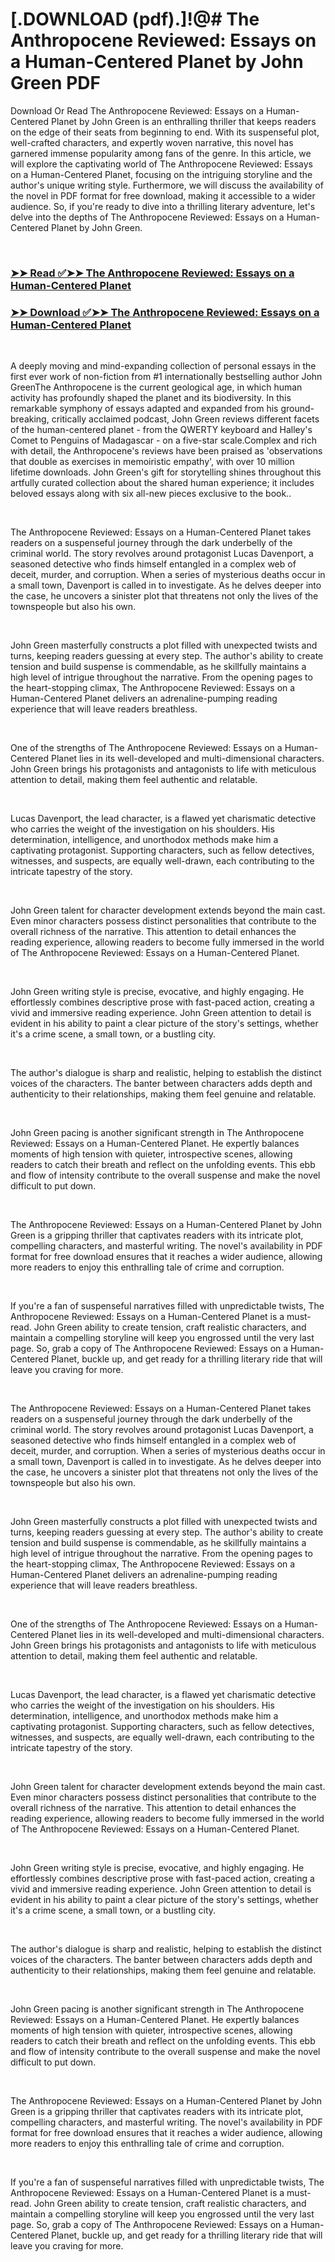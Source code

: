 # [.DOWNLOAD (pdf).]!@# The Anthropocene Reviewed: Essays on a Human-Centered Planet by John Green PDF

<p>Download Or Read The Anthropocene Reviewed: Essays on a Human-Centered Planet by John Green is an enthralling thriller that keeps readers on the edge of their seats from beginning to end. With its suspenseful plot, well-crafted characters, and expertly woven narrative, this novel has garnered immense popularity among fans of the genre. In this article, we will explore the captivating world of The Anthropocene Reviewed: Essays on a Human-Centered Planet, focusing on the intriguing storyline and the author's unique writing style. Furthermore, we will discuss the availability of the novel in PDF format for free download, making it accessible to a wider audience. So, if you're ready to dive into a thrilling literary adventure, let's delve into the depths of The Anthropocene Reviewed: Essays on a Human-Centered Planet by John Green.</p>
<p>&nbsp;</p>

### [➤➤ Read ✅➤➤ The Anthropocene Reviewed: Essays on a Human-Centered Planet](https://realpdfbooksdrive.blogspot.com/id/55145261)

### [➤➤ Download ✅➤➤ The Anthropocene Reviewed: Essays on a Human-Centered Planet](https://realpdfbooksdrive.blogspot.com/id/55145261)

<p>&nbsp;</p>
<p>A deeply moving and mind-expanding collection of personal essays in the first ever work of non-fiction from #1 internationally bestselling author John GreenThe Anthropocene is the current geological age, in which human activity has profoundly shaped the planet and its biodiversity. In this remarkable symphony of essays adapted and expanded from his ground-breaking, critically acclaimed podcast, John Green reviews different facets of the human-centered planet - from the QWERTY keyboard and Halley's Comet to Penguins of Madagascar - on a five-star scale.Complex and rich with detail, the Anthropocene's reviews have been praised as 'observations that double as exercises in memoiristic empathy', with over 10 million lifetime downloads. John Green's gift for storytelling shines throughout this artfully curated collection about the shared human experience; it includes beloved essays along with six all-new pieces exclusive to the book..</p>
<p>&nbsp;</p>
<p>The Anthropocene Reviewed: Essays on a Human-Centered Planet takes readers on a suspenseful journey through the dark underbelly of the criminal world. The story revolves around protagonist Lucas Davenport, a seasoned detective who finds himself entangled in a complex web of deceit, murder, and corruption. When a series of mysterious deaths occur in a small town, Davenport is called in to investigate. As he delves deeper into the case, he uncovers a sinister plot that threatens not only the lives of the townspeople but also his own.</p>
<p>&nbsp;</p>
<p>John Green masterfully constructs a plot filled with unexpected twists and turns, keeping readers guessing at every step. The author's ability to create tension and build suspense is commendable, as he skillfully maintains a high level of intrigue throughout the narrative. From the opening pages to the heart-stopping climax, The Anthropocene Reviewed: Essays on a Human-Centered Planet delivers an adrenaline-pumping reading experience that will leave readers breathless.</p>
<p>&nbsp;</p>
<p>One of the strengths of The Anthropocene Reviewed: Essays on a Human-Centered Planet lies in its well-developed and multi-dimensional characters. John Green brings his protagonists and antagonists to life with meticulous attention to detail, making them feel authentic and relatable.</p>
<p>&nbsp;</p>
<p>Lucas Davenport, the lead character, is a flawed yet charismatic detective who carries the weight of the investigation on his shoulders. His determination, intelligence, and unorthodox methods make him a captivating protagonist. Supporting characters, such as fellow detectives, witnesses, and suspects, are equally well-drawn, each contributing to the intricate tapestry of the story.</p>
<p>&nbsp;</p>
<p>John Green talent for character development extends beyond the main cast. Even minor characters possess distinct personalities that contribute to the overall richness of the narrative. This attention to detail enhances the reading experience, allowing readers to become fully immersed in the world of The Anthropocene Reviewed: Essays on a Human-Centered Planet.</p>
<p>&nbsp;</p>
<p>John Green writing style is precise, evocative, and highly engaging. He effortlessly combines descriptive prose with fast-paced action, creating a vivid and immersive reading experience. John Green attention to detail is evident in his ability to paint a clear picture of the story's settings, whether it's a crime scene, a small town, or a bustling city.</p>
<p>&nbsp;</p>
<p>The author's dialogue is sharp and realistic, helping to establish the distinct voices of the characters. The banter between characters adds depth and authenticity to their relationships, making them feel genuine and relatable.</p>
<p>&nbsp;</p>
<p>John Green pacing is another significant strength in The Anthropocene Reviewed: Essays on a Human-Centered Planet. He expertly balances moments of high tension with quieter, introspective scenes, allowing readers to catch their breath and reflect on the unfolding events. This ebb and flow of intensity contribute to the overall suspense and make the novel difficult to put down.</p>
<p>&nbsp;</p>
<p>The Anthropocene Reviewed: Essays on a Human-Centered Planet by John Green is a gripping thriller that captivates readers with its intricate plot, compelling characters, and masterful writing. The novel's availability in PDF format for free download ensures that it reaches a wider audience, allowing more readers to enjoy this enthralling tale of crime and corruption.</p>
<p>&nbsp;</p>
<p>If you're a fan of suspenseful narratives filled with unpredictable twists, The Anthropocene Reviewed: Essays on a Human-Centered Planet is a must-read. John Green ability to create tension, craft realistic characters, and maintain a compelling storyline will keep you engrossed until the very last page. So, grab a copy of The Anthropocene Reviewed: Essays on a Human-Centered Planet, buckle up, and get ready for a thrilling literary ride that will leave you craving for more.</p>
<p>&nbsp;</p>
<p>The Anthropocene Reviewed: Essays on a Human-Centered Planet takes readers on a suspenseful journey through the dark underbelly of the criminal world. The story revolves around protagonist Lucas Davenport, a seasoned detective who finds himself entangled in a complex web of deceit, murder, and corruption. When a series of mysterious deaths occur in a small town, Davenport is called in to investigate. As he delves deeper into the case, he uncovers a sinister plot that threatens not only the lives of the townspeople but also his own.</p>
<p>&nbsp;</p>
<p>John Green masterfully constructs a plot filled with unexpected twists and turns, keeping readers guessing at every step. The author's ability to create tension and build suspense is commendable, as he skillfully maintains a high level of intrigue throughout the narrative. From the opening pages to the heart-stopping climax, The Anthropocene Reviewed: Essays on a Human-Centered Planet delivers an adrenaline-pumping reading experience that will leave readers breathless.</p>
<p>&nbsp;</p>
<p>One of the strengths of The Anthropocene Reviewed: Essays on a Human-Centered Planet lies in its well-developed and multi-dimensional characters. John Green brings his protagonists and antagonists to life with meticulous attention to detail, making them feel authentic and relatable.</p>
<p>&nbsp;</p>
<p>Lucas Davenport, the lead character, is a flawed yet charismatic detective who carries the weight of the investigation on his shoulders. His determination, intelligence, and unorthodox methods make him a captivating protagonist. Supporting characters, such as fellow detectives, witnesses, and suspects, are equally well-drawn, each contributing to the intricate tapestry of the story.</p>
<p>&nbsp;</p>
<p>John Green talent for character development extends beyond the main cast. Even minor characters possess distinct personalities that contribute to the overall richness of the narrative. This attention to detail enhances the reading experience, allowing readers to become fully immersed in the world of The Anthropocene Reviewed: Essays on a Human-Centered Planet.</p>
<p>&nbsp;</p>
<p>John Green writing style is precise, evocative, and highly engaging. He effortlessly combines descriptive prose with fast-paced action, creating a vivid and immersive reading experience. John Green attention to detail is evident in his ability to paint a clear picture of the story's settings, whether it's a crime scene, a small town, or a bustling city.</p>
<p>&nbsp;</p>
<p>The author's dialogue is sharp and realistic, helping to establish the distinct voices of the characters. The banter between characters adds depth and authenticity to their relationships, making them feel genuine and relatable.</p>
<p>&nbsp;</p>
<p>John Green pacing is another significant strength in The Anthropocene Reviewed: Essays on a Human-Centered Planet. He expertly balances moments of high tension with quieter, introspective scenes, allowing readers to catch their breath and reflect on the unfolding events. This ebb and flow of intensity contribute to the overall suspense and make the novel difficult to put down.</p>
<p>&nbsp;</p>
<p>The Anthropocene Reviewed: Essays on a Human-Centered Planet by John Green is a gripping thriller that captivates readers with its intricate plot, compelling characters, and masterful writing. The novel's availability in PDF format for free download ensures that it reaches a wider audience, allowing more readers to enjoy this enthralling tale of crime and corruption.</p>
<p>&nbsp;</p>
<p>If you're a fan of suspenseful narratives filled with unpredictable twists, The Anthropocene Reviewed: Essays on a Human-Centered Planet is a must-read. John Green ability to create tension, craft realistic characters, and maintain a compelling storyline will keep you engrossed until the very last page. So, grab a copy of The Anthropocene Reviewed: Essays on a Human-Centered Planet, buckle up, and get ready for a thrilling literary ride that will leave you craving for more.</p>
<p>&nbsp;</p>
